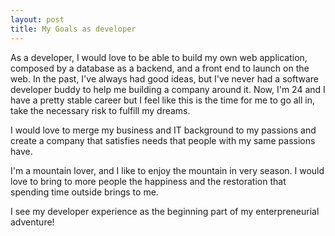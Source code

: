 ```yaml
---
layout: post
title: My Goals as developer
---
```


As a developer, I would love to be able to build my own web application, composed by a database as a backend, and a front end to launch on the web. In the past, I've always had good ideas, but I've never had a software developer buddy to help me building a company around it. Now, I'm 24 and I have a pretty stable career but I feel like this is the time for me to go all in, take the necessary risk to fulfill my dreams. 

I would love to merge my business and IT background to my passions and create a company that satisfies needs that people with my same passions have.

I'm a mountain lover, and I like to enjoy the mountain in very season. I would love to bring to more people the happiness and the restoration that spending time outside brings to me.

I see my developer experience as the beginning part of my enterpreneurial adventure!